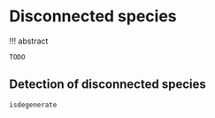 # Disconnected species

!!! abstract

    TODO

## Detection of disconnected species

```@docs
isdegenerate
```